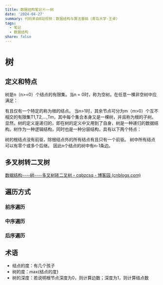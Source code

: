 ```yaml
---
title: 数据结构笔记④——树
date: '2024-04-27'
summary: 代码来自B站视频：数据结构与算法基础（青岛大学-王卓）
tags:
  - 笔记
  - 数据结构
share: false
---
```


# **树**

## **定义和特点**

树是n（n>=0）个结点的有限集。当n = 0时，称为空树。在任意一棵非空树中应满足：

有且仅有一个特定的称为根的结点。
当n>1时，其余节点可分为m（m>0）个互不相交的有限集T1,T2,…,Tm，其中每个集合本身又是一棵树，并且称为根的子树。
显然，树的定义是递归的，即在树的定义中又用到了自身，树是一种递归的数据结构。树作为一种逻辑结构，同时也是一种分层结构，具有以下两个特点：

树的根结点没有前驱，除根结点外的所有结点有且只有一个前驱。
树中所有结点可以有零个或多个后继。
因此n个结点的树中有n-1条边。

## 多叉树转二叉树

[数据结构----树----多叉树转二叉树 - cqbzcsq - 博客园 (cnblogs.com)](https://www.cnblogs.com/cqbzcsq/p/12903878.html)

## 遍历方式

### 前序遍历

### 中序遍历

### 后序遍历

## 术语

- 结点的度：有几个孩子
- 树的度：max{结点的度}
- 树的深度：若说明根节点深度为0，则计算边数；深度为1，则计算结点数
